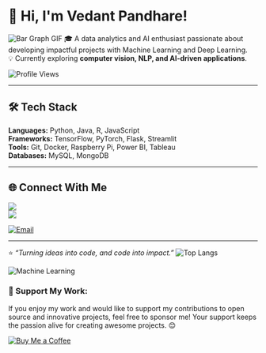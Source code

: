 # 👋 Hi, I'm Vedant Pandhare!
![Bar Graph GIF](https://user-images.githubusercontent.com/74038190/212284100-561aa473-3905-4a80-b561-0d28506553ee.gif)
🎓 A data analytics and AI enthusiast passionate about developing impactful projects with Machine Learning and Deep Learning.  
💡 Currently exploring **computer vision, NLP, and AI-driven applications**.

![Profile Views](https://komarev.com/ghpvc/?username=vedantpandhare&color=blue)

---

## 🛠️ Tech Stack
**Languages:** Python, Java, R, JavaScript  
**Frameworks:** TensorFlow, PyTorch, Flask, Streamlit  
**Tools:** Git, Docker, Raspberry Pi, Power BI, Tableau  
**Databases:** MySQL, MongoDB  

---

## 🌐 Connect With Me
<div>
  <a href="https://github.com/VedantPandhare" target="_blank">
    <img src="https://img.shields.io/badge/-GitHub-%23181717?style=for-the-badge&logo=github&logoColor=white" target="_blank">
  </a>
</div>

<div>
  <a href="https://www.linkedin.com/in/vedant-pandhare" target="_blank">
    <img src="https://img.shields.io/badge/-LinkedIn-%230077B5?style=for-the-badge&logo=linkedin&logoColor=white" target="_blank">
  </a>
</div>

[![Email](https://img.shields.io/badge/Email-vedantpandhare%40gmail.com-red?logo=gmail)](mailto:vedantpandhare@gmail.com)

---

⭐️ *“Turning ideas into code, and code into impact.”*
![Top Langs](https://github-readme-stats.vercel.app/api/top-langs/?username=Vedant-ops117&layout=compact&theme=tokyonight)

![Machine Learning](https://media.giphy.com/media/26tOZ42Mg6pbTUPHW/giphy.gif)

### 💖 Support My Work:
If you enjoy my work and would like to support my contributions to open source and innovative projects, feel free to sponsor me! Your support keeps the passion alive for creating awesome projects. 😊 

[![Buy Me a Coffee](https://img.shields.io/badge/Buy%20Me%20a%20Coffee-%23FFDD00?style=for-the-badge&logo=buymeacoffee&logoColor=black)](https://www.buymeacoffee.com/VedantPandhare)

